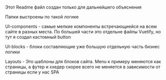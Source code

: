 Этот Readme файл создан только для дальнейшего объяснения

Папки выстроены по такой логике

UI-components - самые мелкие компоненты встречающиейся на всем сайте в разных места. По большей части это отдельне файлы Vuetify, но тут я создал кастомный button

UI-blocks - блоки составляющие уже большую отдельную часть бизнес логики

Layouts - Это шаблоны для блоков сайта. Menu к примеру меняются как страницы, а футер и ххедер скорее всего не меняется в зависимости от страницы если у нас SPA

